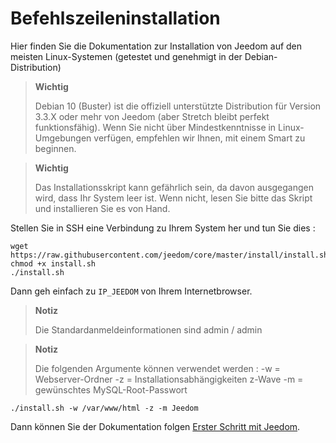 # Befehlszeileninstallation

Hier finden Sie die Dokumentation zur Installation von Jeedom auf den meisten Linux-Systemen (getestet und genehmigt in der Debian-Distribution)

> **Wichtig**
>
> Debian 10 (Buster) ist die offiziell unterstützte Distribution für Version 3.3.X oder mehr von Jeedom (aber Stretch bleibt perfekt funktionsfähig). Wenn Sie nicht über Mindestkenntnisse in Linux-Umgebungen verfügen, empfehlen wir Ihnen, mit einem Smart zu beginnen.

> **Wichtig**
>
> Das Installationsskript kann gefährlich sein, da davon ausgegangen wird, dass Ihr System leer ist. Wenn nicht, lesen Sie bitte das Skript und installieren Sie es von Hand.

Stellen Sie in SSH eine Verbindung zu Ihrem System her und tun Sie dies :

````
wget https://raw.githubusercontent.com/jeedom/core/master/install/install.sh
chmod +x install.sh
./install.sh
````

Dann geh einfach zu ``IP_JEEDOM`` von Ihrem Internetbrowser.

> **Notiz**
>
> Die Standardanmeldeinformationen sind admin / admin

> **Notiz**
>
> Die folgenden Argumente können verwendet werden : -w = Webserver-Ordner -z = Installationsabhängigkeiten z-Wave -m = gewünschtes MySQL-Root-Passwort

````
./install.sh -w /var/www/html -z -m Jeedom
````

Dann können Sie der Dokumentation folgen [Erster Schritt mit Jeedom](https://doc.jeedom.com/de_DE/premiers-pas/index).
